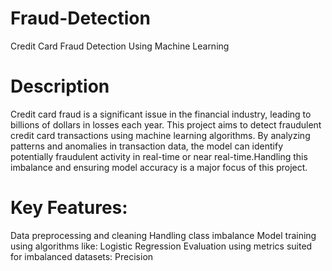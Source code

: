 # Fraud-Detection
Credit Card Fraud Detection Using Machine Learning

# Description
Credit card fraud is a significant issue in the financial industry, leading to billions of dollars in losses each year. This project aims to detect fraudulent credit card transactions using machine learning algorithms. By analyzing patterns and anomalies in transaction data, the model can identify potentially fraudulent activity in real-time or near real-time.Handling this imbalance and ensuring model accuracy is a major focus of this project.

# Key Features:

Data preprocessing and cleaning
Handling class imbalance 
Model training using algorithms like:
Logistic Regression
Evaluation using metrics suited for imbalanced datasets:
Precision
